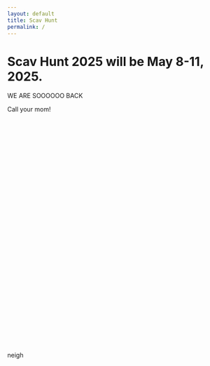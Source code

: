 ```yaml
---
layout: default
title: Scav Hunt
permalink: /
---
```


# Scav Hunt 2025 will be May 8-11, 2025.
WE ARE SOOOOOO BACK

Call your mom!
\
\
\
\
\
\
\
\
\
\
\
\
\
\
\
\
\
\
\
\
\
\
\
\
\
\
\
\
\
\
\
\
\
neigh